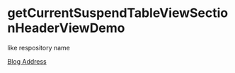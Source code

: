 # getCurrentSuspendTableViewSectionHeaderViewDemo
like respository name

[Blog Address](https://blog.csdn.net/qq_18683985/article/details/80082282)
